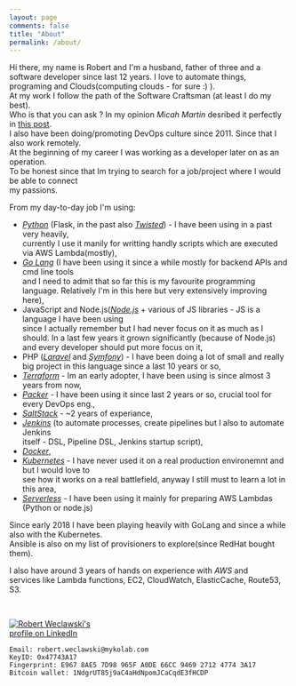 ```yaml
---
layout: page
comments: false
title: "About"
permalink: /about/
---
```


Hi there, my name is Robert and I'm a husband, father of three and a software developer since last 12 years. I love to automate things, programing and Clouds(computing clouds - for sure :) ).    
At my work I follow the path of the Software Craftsman (at least I do my best).    
Who is that you can ask ? In my opinion _Micah Martin_ desribed it perfectly in [this post](http://blog.8thlight.com/micah-martin/2008/09/21/definition-of-software-craftsman.html).     
I also have been doing/promoting DevOps culture since 2011. Since that I also work remotely.    
At the beginning of my career I was working as a developer later on as an operation.    
To be honest since that Im trying to search for a job/project where I would be able to connect    
my passions.    

From my day-to-day job I'm using:    

  - [_Python_](https://www.python.org/) (Flask, in the past also [_Twisted_](https://twistedmatrix.com/trac/)) - I have been using in a past very heavily,     
    currently I use it manily for writting handly scripts which are executed via AWS Lambda(mostly),
  - [_Go Lang_](https://golang.org/) (I have been using it since a while mostly for backend APIs and cmd line tools     
    and I need to admit that so far this is my favourite programming language. Relatively I'm in this here but very extensively improving here),
  - JavaScript and Node.js([_Node.js_](https://nodejs.org/en/) + various of JS libraries - JS is a language I have been using     
    since I actually remember but I had never focus on it as much as I should. In a last few years it grown significantly (because of Node.js) 
    and every developer should put more focus on it,
  - PHP ([_Laravel_]() and [_Symfony_]()) - I have been doing a lot of small and really big project in this language since a last 10 years or so,
  - [_Terraform_](https://www.terraform.io/) - Im an early adopter, I have been using is since almost 3 years from now,
  - [_Packer_](https://packer.io/) - I have been using it since last 2 years or so, crucial tool for every DevOps eng.,
  - [_SaltStack_](https://saltstack.com/) - ~2 years of experiance,
  - [_Jenkins_](https://jenkins-ci.org/) (to automate processes, create pipelines but I also to automate Jenkins     
    itself - DSL, Pipeline DSL, Jenkins startup script),
  - [_Docker_](https://www.docker.com/),
  - [_Kubernetes_](https://kubernetes.io/) - I have never used it on a real production environemnt and but I would love to     
    see how it works on a real battlefield, anyway I still must to learn a lot in this area,
  - [_Serverless_](https://serverless.com/) - I have been using it mainly for preparing AWS Lambdas (Python or node.js)

Since early 2018 I have been playing heavily with GoLang and since a while also with the Kubernetes.     
Ansible is also on my list of provisioners to explore(since RedHat bought them).     

I also have around 3 years of hands on experience with _AWS_ and    
services like Lambda functions, EC2, CloudWatch, ElasticCache, Route53, S3.    

<div class="github-card" data-github="robertwe" data-width="400" data-height="150"></div>
<script src="https://lab.lepture.com/github-cards/widget.js"></script>
<br />
<p style="width: 160px;">
    <a href="https://www.linkedin.com/in/robertweclawski">
        <img src="https://static.licdn.com/scds/common/u/img/webpromo/btn_viewmy_160x33.png" alt="Robert Weclawski's profile on LinkedIn" title="">
    </a>
</p>

`Email: robert.weclawski@mykolab.com`     
`KeyID: 0x47743A17`    
`Fingerprint: E967 8AE5 7D98 965F A0DE 66CC 9469 2712 4774 3A17`    
`Bitcoin wallet: 1NdgrUT85j9aC4aHdNpomJCaCqdE3fHCDP`
